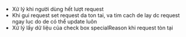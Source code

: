 - Xử lý khi người dùng hết lượt request
- Khi gui request set request da ton tai, va tim cach de lay dc
  request ngay luc do de có thể update luôn
- Xử lý lấy dữ liệu của check box specialReason khi request tòn tại
